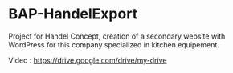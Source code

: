 # BAP-HandelExport
Project for Handel Concept, creation of a secondary website with WordPress for this company specialized in kitchen equipement.

Video : https://drive.google.com/drive/my-drive
